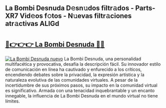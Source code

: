 ## La Bombi Desnuda D𝚎sn𝚞dos filtr𝚊dos - Parts-XR7 Vid𝚎os f𝚘tos - N𝚞evas filtr𝚊ciones atr𝚊ctivas ALlGd

# <h2><a href="http://mb7kd5.tromn.icu/?c=La+Bombi+Desnuda">🔗👉👉👉 La Bombi Desnuda 🔗🔗</a></h2>

[![La Bombi Desnuda nuevo](https://i.imgur.com/pEAQMta.gif)](http://mb7kd5.tromn.icu/?c=La+Bombi+Desnuda)
La Bombi Desnuda, una personalidad multifacética y provocativa, desafía la descripción fácil. Su innovador estilo de comunicación en línea ha cautivado y enfurecido a los críticos, encendiendo debates sobre la privacidad, la expresión artística y la naturaleza evolutiva de las comunidades virtuales. A pesar de la incertidumbre de sus próximos pasos, su impacto en la comunidad virtual es significativo. Armada con una tenacidad inquebrantable y un encanto innegable, la influencia de La Bombi Desnuda en el mundo virtual no tiene límites.
